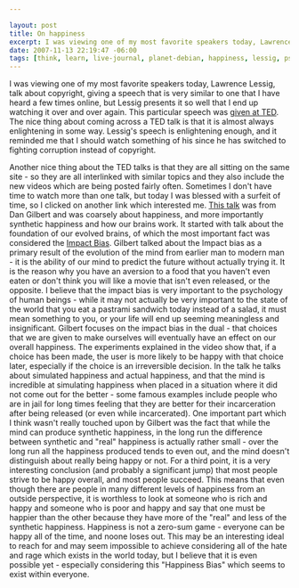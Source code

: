 ```yaml
--- 

layout: post
title: On happiness
excerpt: I was viewing one of my most favorite speakers today, Lawrence Lessig, talk about copyright, giving a speech that is very similar to one that I have heard a few times online, but Lessig presents it so well that I end up watching it over and over again.  This particular speech was <a href="http://www.ted.com/talks/view/id/187">given at TED</a>.    The nice thing about coming across a TED talk is that it is almost always enlightening in some way.
date: 2007-11-13 22:19:47 -06:00
tags: [think, learn, live-journal, planet-debian, happiness, lessig, psychology, ted]
---
```

I was viewing one of my most favorite speakers today, Lawrence Lessig, talk about copyright, giving a speech that is very similar to one that I have heard a few times online, but Lessig presents it so well that I end up watching it over and over again.  This particular speech was <a href="http://www.ted.com/talks/view/id/187">given at TED</a>.    The nice thing about coming across a TED talk is that it is almost always enlightening in some way.  Lessig's speech is enlightening enough, and it reminded me that I should watch something of his since he has switched to fighting corruption instead of copyright.

Another nice thing about the TED talks is that they are all sitting on the same site - so they are all interlinked with similar topics and they also include the new videos which are being posted fairly often.  Sometimes I don't have time to watch more than one talk, but today I was blessed with a surfeit of time, so I clicked on another link which interested me.    <a href="http://www.ted.com/index.php/talks/view/id/97">This talk</a> was from Dan Gilbert and was coarsely about happiness, and more importantly synthetic happiness and how our brains work.  It started with talk about the foundation of our evolved brains, of which the most important fact was considered the <a href="http://en.wikipedia.org/wiki/Impact_bias">Impact Bias</a>.  Gilbert talked about the Impact bias as a primary result of the evolution of the mind from earlier man to modern man - it is the ability of our mind to predict the future without actually trying it.  It is the reason why you have an aversion to a food that you haven't even eaten or don't think you will like a movie that isn't even released, or the opposite.  I believe that the impact bias is very important to the psychology of human beings - while it may not actually be very important to the state of the world that you eat a pastrami sandwich today instead of a salad, it must mean something to you, or your life will end up seeming meaningless and insignificant.   Gilbert focuses on the impact bias in the dual - that choices that we are given to make ourselves will eventually have an effect on our overall happiness.  The experiments explained in the video show that, if a choice has been made, the user is more likely to be happy with that choice later, especially if the choice is an irreversible decision.  In the talk he talks about simulated happiness and actual happiness, and that the mind is incredible at simulating happiness when placed in a situation where it did not come out for the better - some famous examples include people who are in jail for long times feeling that they are better for their incarceration after being released (or even while incarcerated).  One important part which I think wasn't really touched upon by Gilbert was the fact that while the mind can produce synthetic happiness, in the long run the difference between synthetic and "real" happiness is actually rather small - over the long run all the happiness produced tends to even out, and the mind doesn't distinguish about really being happy or not.   For a third point, it is a very interesting conclusion (and probably a significant jump) that most people strive to be happy overall, and most people succeed.  This means that even though there are people in many different levels of happiness from an outside perspective, it is worthless to look at someone who is rich and happy and someone who is poor and happy and say that one must be happier than the other because they have more of the "real" and less of the synthetic happiness.    Happiness is not a zero-sum game - everyone can be happy all of the time, and noone loses out.  This may be an interesting ideal to reach for and may seem impossible to achieve considering all of the hate and rage which exists in the world today, but I believe that it is even possible yet - especially considering this "Happiness Bias" which seems to exist within everyone.
